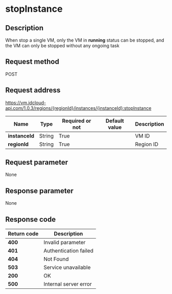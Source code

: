 # stopInstance


## Description
When stop a single VM, only the VM in <b>running</b> status can be stopped, and the VM can only be stopped without any ongoing task


## Request method
POST

## Request address
https://vm.jdcloud-api.com/1.0.3/regions/{regionId}/instances/{instanceId}:stopInstance

|Name|Type|Required or not|Default value|Description|
|---|---|---|---|---|
|**instanceId**|String|True| |VM ID|
|**regionId**|String|True| |Region ID|

## Request parameter
None


## Response parameter
None



## Response code
|Return code|Description|
|---|---|
|**400**|Invalid parameter|
|**401**|Authentication failed|
|**404**|Not Found  |
|**503**|Service unavailable|
|**200**|OK|
|**500**|Internal server error|
